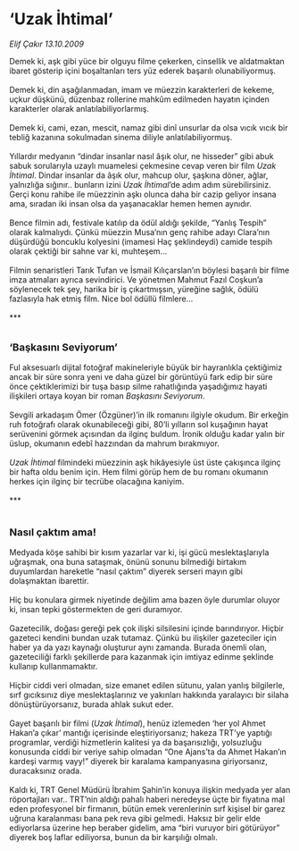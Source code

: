 # ‘Uzak İhtimal’

*Elif Çakır 13.10.2009*

<div class="taraf_structure_2col_1zq">
<div class="margen_n">



 <p>Demek ki, aşk gibi yüce bir olguyu filme çekerken, cinsellik ve aldatmaktan ibaret gösterip içini boşaltanları ters yüz ederek başarılı olunabiliyormuş. <br/><br/>Demek ki, din aşağılanmadan, imam ve müezzin karakterleri de kekeme, uçkur düşkünü, düzenbaz rollerine mahkûm edilmeden hayatın içinden karakterler olarak anlatılabiliyorlarmış. <br/><br/>Demek ki, cami, ezan, mescit, namaz gibi dinî unsurlar da olsa vıcık vıcık bir tebliğ kazanına sokulmadan sinema diliyle anlatılabiliyormuş. <br/><br/>Yıllardır medyanın “dindar insanlar nasıl âşık olur, ne hisseder” gibi abuk sabuk sorularıyla uzaylı muamelesi çekmesine cevap veren bir film <i>Uzak İhtimal</i>. Dindar insanlar da âşık olur, mahcup olur, şaşkına döner, ağlar, yalnızlığa sığınır.. bunların izini <i>Uzak İhtimal</i>’de adım adım sürebilirsiniz. Gerçi konu rahibe ile müezzinin aşkı olunca daha bir cazip geliyor insana ama, sıradan iki insan olsa da yaşanacaklar hemen hemen aynıdır. <br/><br/>Bence filmin adı, festivale katılıp da ödül aldığı şekilde, “Yanlış Tespih” olarak kalmalıydı. Çünkü müezzin Musa’nın genç rahibe adayı Clara’nın düşürdüğü boncuklu kolyesini (imamesi Haç şeklindeydi) camide tespih olarak çektiği bir sahne var ki, muhteşem... <br/><br/>Filmin senaristleri Tarık Tufan ve İsmail Kılıçarslan’ın böylesi başarılı bir filme imza atmaları ayrıca sevindirici. Ve yönetmen Mahmut Fazıl Coşkun’a söylenecek tek şey, harika bir iş çıkartmışsın, yüreğine sağlık, ödülü fazlasıyla hak etmiş film. Nice bol ödüllü filmlere...<br/><br/>*** <br/><br/><br/><font size="4"><strong>‘Başkasını Seviyorum’</strong></font> <br/><br/>Ful aksesuarlı dijital fotoğraf makineleriyle büyük bir hayranlıkla çektiğimiz ancak bir süre sonra yeni ve daha güzel bir görüntüyü fark edip bir süre önce çektiklerimizi bir tuşa basıp silme rahatlığında yaşadığımız hayati ilişkileri ortaya koyan bir roman <i>Başkasını Seviyorum</i>. <br/><br/>Sevgili arkadaşım Ömer (Özgüner)’in ilk romanını ilgiyle okudum. Bir erkeğin ruh fotoğrafı olarak okunabileceği gibi, 80’li yılların sol kuşağının hayat serüvenini görmek açısından da ilginç buldum. İronik olduğu kadar yalın bir üslup, okumanın edebî hazzından da mahrum bırakmıyor.<i> <br/><br/>Uzak İhtimal</i> filmindeki müezzinin aşk hikâyesiyle üst üste çakışınca ilginç bir hafta oldu benim için. Hem filmi görüp hem de bu romanı okumanın herkes için ilginç bir tecrübe olacağına kaniyim.<br/><br/>***<br/><br/><font size="4"><strong><br/>Nasıl çaktım ama! <br/></strong></font><br/>Medyada köşe sahibi bir kısım yazarlar var ki, işi gücü meslektaşlarıyla uğraşmak, ona buna sataşmak, önünü sonunu bilmediği birtakım duyumlardan hareketle “nasıl çaktım” diyerek serseri mayın gibi dolaşmaktan ibarettir. <br/><br/>Hiç bu konulara girmek niyetinde değilim ama bazen öyle durumlar oluyor ki, insan tepki göstermekten de geri duramıyor. <br/><br/>Gazetecilik, doğası gereği pek çok ilişki silsilesini içinde barındırıyor. Hiçbir gazeteci kendini bundan uzak tutamaz. Çünkü bu ilişkiler gazeteciler için haber ya da yazı kaynağı oluşturur aynı zamanda. Burada önemli olan, gazeteciliği farklı şekillerde para kazanmak için imtiyaz edinme şeklinde kullanıp kullanmamaktır. <br/><br/>Hiçbir ciddi veri olmadan, size emanet edilen sütunu, yalan yanlış bilgilerle, sırf gıcıksınız diye meslektaşlarınız ve yakınları hakkında yaralayıcı bir silaha dönüştürüyorsanız, burada ahlak sukut eder. <br/><br/>Gayet başarılı bir filmi (<i>Uzak İhtimal</i>), henüz izlemeden ‘her yol Ahmet Hakan’a çıkar’ mantığı içerisinde eleştiriyorsanız; hakeza TRT’ye yaptığı programlar, verdiği hizmetlerin kalitesi ya da başarısızlığı, yolsuzluğu konusunda ciddi bir veriye sahip olmadan “One Ajans’ta da Ahmet Hakan’ın kardeşi varmış vayy!” diyerek bir karalama kampanyasına giriyorsanız, duracaksınız orada. <br/><br/>Kaldı ki, TRT Genel Müdürü İbrahim Şahin’in konuya ilişkin medyada yer alan röportajları var.. TRT’nin aldığı pahalı haberi neredeyse üçte bir fiyatına mal eden profesyonel bir firmanın, bütün emek verenlerinin sırf kişisel bir garez uğruna karalanması bana pek reva gibi gelmedi. Haksız bir gelir elde ediyorlarsa üzerine hep beraber gidelim, ama “biri vuruyor biri götürüyor” diyerek boş laflar ediliyorsa, bunun da bir karşılığı olmalı.</p>
<br/>
<br/>
<br/>



<br/>


<div id="taraf_not">
</div>

</div>


</div>
